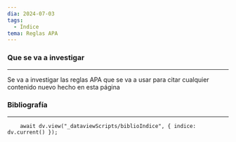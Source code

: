 ```yaml
---
dia: 2024-07-03
tags:
  - Índice
tema: Reglas APA
---
```

### Que se va a investigar
---
Se va a investigar las reglas APA que se va a usar para citar cualquier contenido nuevo hecho en esta página

### Bibliografía
---
```dataviewjs
    await dv.view("_dataviewScripts/biblioIndice", { indice: dv.current() });
```